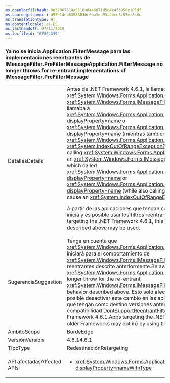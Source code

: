 ```yaml
---
ms.openlocfilehash: 8e37007318a55188d44607fd5e4c4f3950c105df
ms.sourcegitcommit: d55e14eb63588830c0ba1ea95a24ce6c57ef8c8c
ms.translationtype: HT
ms.contentlocale: es-ES
ms.lasthandoff: 07/11/2019
ms.locfileid: "67804339"
---
```

### <a name="applicationfiltermessage-no-longer-throws-for-re-entrant-implementations-of-imessagefilterprefiltermessage"></a><span data-ttu-id="bc711-101">Ya no se inicia Application.FilterMessage para las implementaciones reentrantes de IMessageFilter.PreFilterMessage</span><span class="sxs-lookup"><span data-stu-id="bc711-101">Application.FilterMessage no longer throws for re-entrant implementations of IMessageFilter.PreFilterMessage</span></span>

|   |   |
|---|---|
|<span data-ttu-id="bc711-102">Detalles</span><span class="sxs-lookup"><span data-stu-id="bc711-102">Details</span></span>|<span data-ttu-id="bc711-103">Antes de .NET Framework 4.6.1, la llamada a <xref:System.Windows.Forms.Application.FilterMessage(System.Windows.Forms.Message@)> con un <xref:System.Windows.Forms.IMessageFilter.PreFilterMessage(System.Windows.Forms.Message@)> que llamaba a <xref:System.Windows.Forms.Application.AddMessageFilter(System.Windows.Forms.IMessageFilter)?displayProperty=name> o <xref:System.Windows.Forms.Application.RemoveMessageFilter(System.Windows.Forms.IMessageFilter)?displayProperty=name> (mientras también se llamaba a <xref:System.Windows.Forms.Application.DoEvents>) iniciaría una excepción <xref:System.IndexOutOfRangeException?displayProperty=name>.</span><span class="sxs-lookup"><span data-stu-id="bc711-103">Prior to the .NET Framework 4.6.1, calling <xref:System.Windows.Forms.Application.FilterMessage(System.Windows.Forms.Message@)> with an <xref:System.Windows.Forms.IMessageFilter.PreFilterMessage(System.Windows.Forms.Message@)> which called <xref:System.Windows.Forms.Application.AddMessageFilter(System.Windows.Forms.IMessageFilter)?displayProperty=name> or <xref:System.Windows.Forms.Application.RemoveMessageFilter(System.Windows.Forms.IMessageFilter)?displayProperty=name> (while also calling <xref:System.Windows.Forms.Application.DoEvents>) would cause an <xref:System.IndexOutOfRangeException?displayProperty=name>.</span></span><p/><span data-ttu-id="bc711-104">A partir de las aplicaciones que tengan como destino .NET Framework 4.6.1, esta excepción ya no se inicia y es posible usar los filtros reentrantes como se indica anteriormente.</span><span class="sxs-lookup"><span data-stu-id="bc711-104">Beginning with applications targeting the .NET Framework 4.6.1, this exception is no longer thrown, and re-entrant filters as described above may be used.</span></span>|
|<span data-ttu-id="bc711-105">Sugerencia</span><span class="sxs-lookup"><span data-stu-id="bc711-105">Suggestion</span></span>|<span data-ttu-id="bc711-106">Tenga en cuenta que <xref:System.Windows.Forms.Application.FilterMessage(System.Windows.Forms.Message@)> ya no se iniciará para el comportamiento de <xref:System.Windows.Forms.IMessageFilter.PreFilterMessage(System.Windows.Forms.Message@)> reentrantes descrito anteriormente.</span><span class="sxs-lookup"><span data-stu-id="bc711-106">Be aware that <xref:System.Windows.Forms.Application.FilterMessage(System.Windows.Forms.Message@)> will no longer throw for the re-entrant <xref:System.Windows.Forms.IMessageFilter.PreFilterMessage(System.Windows.Forms.Message@)> behavior described above.</span></span> <span data-ttu-id="bc711-107">Esto solo afecta a las aplicaciones destinadas a .NET Framework 4.6.1. Es posible desactivar este cambio en las aplicaciones destinadas a .NET Framework 4.6.1 (o activarlo en las que tengan como destino versiones anteriores de .NET Framework) mediante el modificador de compatibilidad [DontSupportReentrantFilterMessage](~/docs/framework/migration-guide/mitigation-custom-imessagefilter-prefiltermessage-implementations.md#mitigation).</span><span class="sxs-lookup"><span data-stu-id="bc711-107">This only affects applications targeting the .NET Framework 4.6.1.Apps targeting the .NET Framework 4.6.1 can opt out of this change (or apps targeting older Frameworks may opt in) by using the [DontSupportReentrantFilterMessage](~/docs/framework/migration-guide/mitigation-custom-imessagefilter-prefiltermessage-implementations.md#mitigation) compatibility switch.</span></span>|
|<span data-ttu-id="bc711-108">Ámbito</span><span class="sxs-lookup"><span data-stu-id="bc711-108">Scope</span></span>|<span data-ttu-id="bc711-109">Borde</span><span class="sxs-lookup"><span data-stu-id="bc711-109">Edge</span></span>|
|<span data-ttu-id="bc711-110">Versión</span><span class="sxs-lookup"><span data-stu-id="bc711-110">Version</span></span>|<span data-ttu-id="bc711-111">4.6.1</span><span class="sxs-lookup"><span data-stu-id="bc711-111">4.6.1</span></span>|
|<span data-ttu-id="bc711-112">Tipo</span><span class="sxs-lookup"><span data-stu-id="bc711-112">Type</span></span>|<span data-ttu-id="bc711-113">Redestinación</span><span class="sxs-lookup"><span data-stu-id="bc711-113">Retargeting</span></span>|
|<span data-ttu-id="bc711-114">API afectadas</span><span class="sxs-lookup"><span data-stu-id="bc711-114">Affected APIs</span></span>|<ul><li><xref:System.Windows.Forms.Application.FilterMessage(System.Windows.Forms.Message@)?displayProperty=nameWithType></li></ul>|


